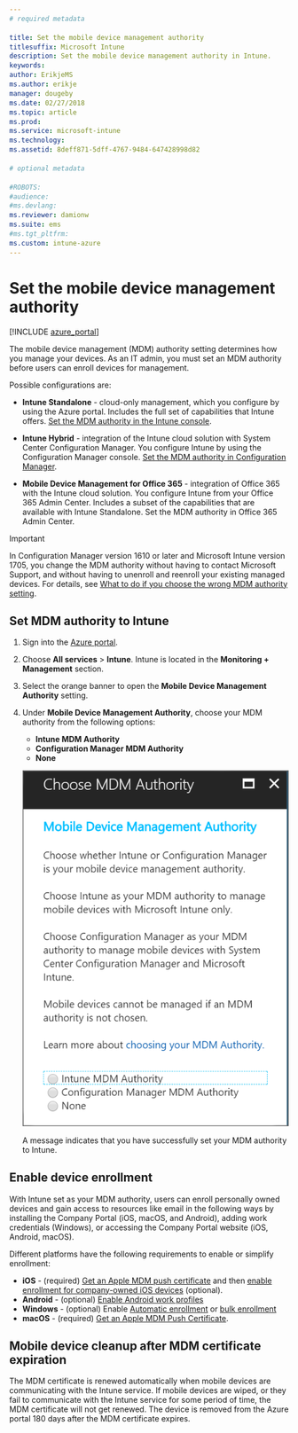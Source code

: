 ```yaml
---
# required metadata

title: Set the mobile device management authority
titlesuffix: Microsoft Intune
description: Set the mobile device management authority in Intune.
keywords:
author: ErikjeMS
ms.author: erikje
manager: dougeby
ms.date: 02/27/2018
ms.topic: article
ms.prod:
ms.service: microsoft-intune
ms.technology:
ms.assetid: 8deff871-5dff-4767-9484-647428998d82

# optional metadata

#ROBOTS:
#audience:
#ms.devlang:
ms.reviewer: damionw
ms.suite: ems
#ms.tgt_pltfrm:
ms.custom: intune-azure
---
```


# Set the mobile device management authority

[!INCLUDE [azure_portal](./includes/azure_portal.md)]

The mobile device management (MDM) authority setting determines how you manage your devices. As an IT admin, you must set an MDM authority before users can enroll devices for management.

Possible configurations are:

- **Intune Standalone** - cloud-only management, which you configure by using the Azure portal. Includes the full set of capabilities that Intune offers. [Set the MDM authority in the Intune console](#set-mdm-authority-to-intune).

- **Intune Hybrid** - integration of the Intune cloud solution with System Center Configuration Manager. You configure Intune by using the Configuration Manager console. [Set the MDM authority in Configuration Manager](https://docs.microsoft.com/sccm/mdm/deploy-use/configure-intune-subscription).

- **Mobile Device Management for Office 365** - integration of Office 365 with the Intune cloud solution. You configure Intune from your Office 365 Admin Center. Includes a subset of the capabilities that are available with Intune Standalone. Set the MDM authority in Office 365 Admin Center.

> [!IMPORTANT]
> In Configuration Manager version 1610 or later and Microsoft Intune version 1705, you change the MDM authority without having to contact Microsoft Support, and without having to unenroll and reenroll your existing managed devices. For details, see [What to do if you choose the wrong MDM authority setting](/intune-classic/deploy-use/prerequisites-for-enrollment#what-to-do-if-you-choose-the-wrong-mdm-authority-setting).

## Set MDM authority to Intune

1. Sign into the [Azure portal](https://portal.azure.com).
2. Choose **All services** > **Intune**. Intune is located in the **Monitoring + Management** section.
3. Select the orange banner to open the **Mobile Device Management Authority** setting.
4. Under **Mobile Device Management Authority**, choose your MDM authority from the following options:
   - **Intune MDM Authority**
   - **Configuration Manager MDM Authority**
   - **None**

   ![Screenshot of Intune set mobile device management authority screen](media/set-mdm-auth.png)

   A message indicates that you have successfully set your MDM authority to Intune.

## Enable device enrollment

With Intune set as your MDM authority, users can enroll personally owned devices and gain access to resources like email in the following ways by installing the Company Portal (iOS, macOS, and Android), adding work credentials (Windows), or accessing the Company Portal website (iOS, Android, macOS).

Different platforms have the following requirements to enable or simplify enrollment:
- **iOS** - (required) [Get an Apple MDM push certificate](apple-mdm-push-certificate-get.md) and then [enable enrollment for company-owned iOS devices](ios-enroll.md) (optional).
- **Android** - (optional) [Enable Android work profiles](android-enroll.md)
- **Windows** - (optional) Enable [Automatic enrollment](windows-enroll.md) or [bulk enrollment](windows-bulk-enroll.md)
- **macOS** - (required) [Get an Apple MDM Push Certificate](apple-mdm-push-certificate-get.md).


## Mobile device cleanup after MDM certificate expiration

The MDM certificate is renewed automatically when mobile devices are communicating with the Intune service. If mobile devices are wiped, or they fail to communicate with the Intune service for some period of time, the MDM certificate will not get renewed. The device is removed from the Azure portal 180 days after the MDM certificate expires.
